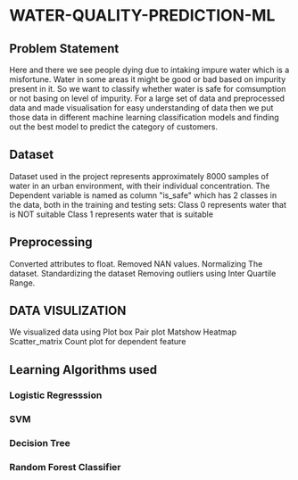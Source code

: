 # WATER-QUALITY-PREDICTION-ML
## Problem Statement
Here and there we see people dying due to intaking impure water which is a misfortune. Water in some areas it might be good or bad based on impurity
present in it. So we want to classify whether water is safe for comsumption or not basing on level of impurity. For a large set of data and preprocessed data
and made visualisation for easy understanding of data then we put those data in different machine learning classification models and finding out the best
model to predict the category of customers.
## Dataset
Dataset used in the project represents approximately 8000 samples of water in an urban environment, with their individual concentration.
The Dependent variable is named as column "is_safe" which has 2 classes in the data, both in the training and testing sets:
Class 0 represents water that is NOT suitable
Class 1 represents water that is suitable
## Preprocessing
Converted attributes to float.
Removed NAN values.
Normalizing The dataset.
Standardizing the dataset
Removing outliers using Inter Quartile Range.
## DATA VISULIZATION 
We visualized data using 
Plot box
Pair plot
Matshow
Heatmap
Scatter_matrix
Count plot for dependent feature
 ## Learning Algorithms used
 ### Logistic Regresssion
 ### SVM
 ### Decision Tree
 ### Random Forest Classifier
 
